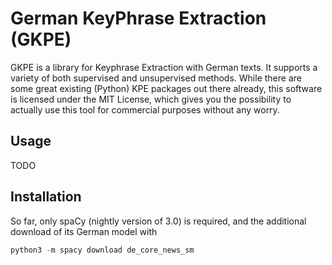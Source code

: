 # German KeyPhrase Extraction (GKPE)

GKPE is a library for Keyphrase Extraction with German texts. It supports a variety of both supervised and unsupervised methods.
While there are some great existing (Python) KPE packages out there already, this software is licensed under the MIT License, which gives you the possibility to actually use this tool for commercial purposes without any worry.


## Usage
TODO


## Installation
So far, only spaCy (nightly version of 3.0) is required, and the additional download of its German model with
```python
python3 -m spacy download de_core_news_sm
```